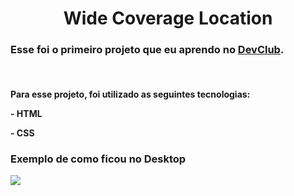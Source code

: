 <h1 align="center">Wide Coverage Location</h1>

<h3>Esse foi o primeiro projeto que eu aprendo no <a href="https://rodolfomori.com.br/devclub/">DevClub</a>.</h3>
<br>

<h4>
<p>Para esse projeto, foi utilizado as seguintes tecnologias:</p>
<p>- HTML</p>
<p>- CSS</p>
</h4>

<h3>Exemplo de como ficou no Desktop</h3>
<img src="https://github.com/LeoMoreira96/Wide-coverage-location/blob/master/img/DESKTOP-PROJETO-WIDE%20COVERAGE.PNG?raw=true">
